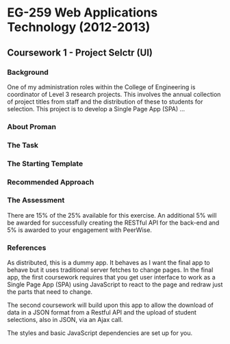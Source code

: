 # EG-259 Web Applications Technology (2012-2013)

## Coursework 1 - Project Selctr (UI)

### Background

One of my administration roles within the College of Engineering is coordinator of Level 3 research projects. This involves the annual collection of project titles from staff and the distribution of these to students for selection.
This project is to develop a Single Page App (SPA) ...

### About Proman

### The Task

### The Starting Template

### Recommended Approach

### The Assessment

There are 15% of the 25% available for this exercise. An additional 5%  will be awarded for successfully creating the RESTful API for the back-end and 5% is awarded to your engagement with PeerWise.

### References

As distributed, this is a dummy app. It behaves as I want the final app
to behave but it uses traditional server fetches to change pages. In the
final app, the first coursework requires that you get user interface to
work as a Single Page App (SPA) using JavaScript to react to the page
and redraw just the parts that need to change.

The second coursework will build upon this app to allow the download of
data in a JSON format from a Restful API and the upload of student selections, also in JSON, via an Ajax call.

The styles and basic JavaScript dependencies are set up for you.

